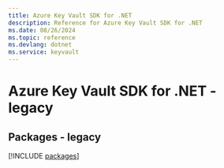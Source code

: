 ```yaml
---
title: Azure Key Vault SDK for .NET
description: Reference for Azure Key Vault SDK for .NET
ms.date: 08/26/2024
ms.topic: reference
ms.devlang: dotnet
ms.service: keyvault
---
```

# Azure Key Vault SDK for .NET - legacy
## Packages - legacy
[!INCLUDE [packages](key-vault-index.md)]